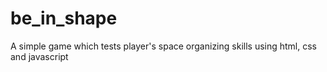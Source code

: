 # be_in_shape
A simple game which tests player's space organizing skills using html, css and javascript

